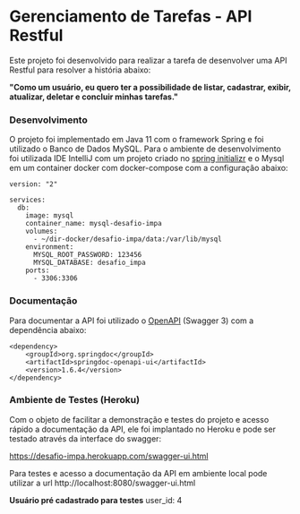 # Gerenciamento de Tarefas - API Restful

Este projeto foi desenvolvido para realizar a tarefa de desenvolver uma API Restful para resolver a história abaixo:

**"Como um usuário, eu quero ter a possibilidade de listar, cadastrar, exibir, atualizar, deletar e concluir minhas tarefas."**

### Desenvolvimento

O projeto foi implementado em Java 11 com o framework Spring e foi utilizado o Banco de Dados MySQL. Para o ambiente de desenvolvimento foi utilizada IDE IntelliJ com um projeto criado no [spring initializr](https://start.spring.io/) e o Mysql em um container docker com docker-compose com a configuração abaixo:

~~~
version: "2"

services:
  db:
    image: mysql
    container_name: mysql-desafio-impa
    volumes:
      - ~/dir-docker/desafio-impa/data:/var/lib/mysql
    environment:
      MYSQL_ROOT_PASSWORD: 123456
      MYSQL_DATABASE: desafio_impa
    ports:
      - 3306:3306
~~~

### Documentação

Para documentar a API foi utilizado o [OpenAPI](https://www.openapis.org/) (Swagger 3) com a dependência abaixo:

~~~
<dependency>
    <groupId>org.springdoc</groupId>
    <artifactId>springdoc-openapi-ui</artifactId>
    <version>1.6.4</version>
</dependency>
~~~

### Ambiente de Testes (Heroku)

Com o objeto de facilitar a demonstração e testes do projeto e acesso rápido a documentação da API, ele foi implantado no Heroku e pode ser testado através da interface do swagger:

https://desafio-impa.herokuapp.com/swagger-ui.html

Para testes e acesso a documentação da API em ambiente local pode utilizar a url http://localhost:8080/swagger-ui.html

**Usuário pré cadastrado para testes** user_id: 4






